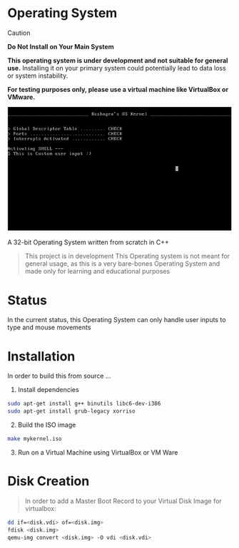 # Operating System

> [!CAUTION]
> **Do Not Install on Your Main System**
> 
> **This operating system is under development and not suitable for general use.** Installing it on your primary system could potentially lead to data loss or system instability.
> 
> **For testing purposes only, please use a virtual machine like VirtualBox or VMware.**

![Operating System](./os.png)

A 32-bit Operating System written from scratch in C++
 
> This project is in development
> This Operating system is not meant for general usage, as this is a very bare-bones Operating System and made only for learning and educational purposes

# Status

In the current status, this Operating System can only handle user inputs to type and mouse movements

# Installation

In order to build this from source ...

1. Install dependencies

```bash
sudo apt-get install g++ binutils libc6-dev-i386
sudo apt-get install grub-legacy xorriso
```

2. Build the ISO image

```bash
make mykernel.iso
```

3. Run on a Virtual Machine using VirtualBox or VM Ware

# Disk Creation

> In order to add a Master Boot Record to your Virtual Disk Image for virtualbox:

```bash
dd if=<disk.vdi> of=<disk.img>
fdisk <disk.img>
qemu-img convert <disk.img> -O vdi <disk.vdi>
```